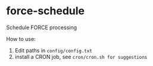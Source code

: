 # force-schedule
Schedule FORCE processing

How to use:
1) Edit paths in `config/config.txt`
2) install a CRON job, see `cron/cron.sh for suggestions`
